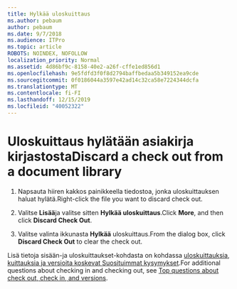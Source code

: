 ```yaml
---
title: Hylkää uloskuittaus
ms.author: pebaum
author: pebaum
ms.date: 9/7/2018
ms.audience: ITPro
ms.topic: article
ROBOTS: NOINDEX, NOFOLLOW
localization_priority: Normal
ms.assetid: 4d86bf9c-8158-40e2-a26f-cffe1ed856d1
ms.openlocfilehash: 9e5fdfd3f0f8d2794baffbedaa5b349152ea9cde
ms.sourcegitcommit: 0f0186044a3597e42ad14c32ca58e7224344dcfa
ms.translationtype: MT
ms.contentlocale: fi-FI
ms.lasthandoff: 12/15/2019
ms.locfileid: "40052322"
---
```

# <a name="discard-a-check-out-from-a-document-library"></a><span data-ttu-id="0f6b3-102">Uloskuittaus hylätään asiakirja kirjastosta</span><span class="sxs-lookup"><span data-stu-id="0f6b3-102">Discard a check out from a document library</span></span>

1. <span data-ttu-id="0f6b3-103">Napsauta hiiren kakkos painikkeella tiedostoa, jonka uloskuittauksen haluat hylätä.</span><span class="sxs-lookup"><span data-stu-id="0f6b3-103">Right-click the file you want to discard check out.</span></span>
    
2. <span data-ttu-id="0f6b3-104">Valitse **Lisää**ja valitse sitten **Hylkää uloskuittaus**.</span><span class="sxs-lookup"><span data-stu-id="0f6b3-104">Click **More**, and then click **Discard Check Out**.</span></span> 
    
3. <span data-ttu-id="0f6b3-105">Valitse valinta ikkunasta **Hylkää** uloskuittaus.</span><span class="sxs-lookup"><span data-stu-id="0f6b3-105">From the dialog box, click **Discard Check Out** to clear the check out.</span></span> 
    
<span data-ttu-id="0f6b3-106">Lisä tietoja sisään-ja uloskuittaukset-kohdasta on kohdassa [uloskuittauksia, kuittauksia ja versioita koskevat Suosituimmat kysymykset](https://go.microsoft.com/fwlink/?linkid=2018786).</span><span class="sxs-lookup"><span data-stu-id="0f6b3-106">For additional questions about checking in and checking out, see [Top questions about check out, check in, and versions](https://go.microsoft.com/fwlink/?linkid=2018786).</span></span>
  

